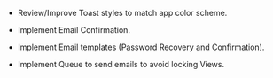 - Review/Improve Toast styles to match app color scheme.

- Implement Email Confirmation.

- Implement Email templates (Password Recovery and Confirmation).
- Implement Queue to send emails to avoid locking Views.
